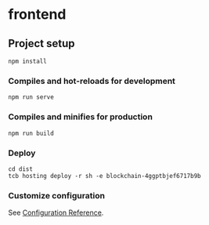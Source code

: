 # frontend

## Project setup
```
npm install
```

### Compiles and hot-reloads for development
```
npm run serve
```

### Compiles and minifies for production
```
npm run build
```

### Deploy
```
cd dist
tcb hosting deploy -r sh -e blockchain-4ggptbjef6717b9b
```

### Customize configuration
See [Configuration Reference](https://cli.vuejs.org/config/).
